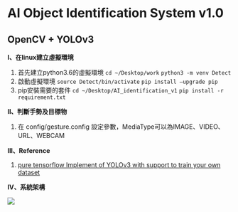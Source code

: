 # AI Object Identification System v1.0
## OpenCV + YOLOv3

**I、在linux建立虛擬環境**
1. 首先建立python3.6的虛擬環境
    `cd ~/Desktop/work`
    `python3 -m venv Detect`
3. 啟動虛擬環境
    `source Detect/bin/activate`
    `pip install –upgrade pip`
3. pip安裝需要的套件
    `cd ~/Desktop/AI_identification_v1`
    `pip install -r requirement.txt`

**II、判斷手勢及目標物**
1. 在 config/gesture.config 設定參數，MediaType可以為IMAGE、VIDEO、URL、WEBCAM

**III、Reference**
1. [pure tensorflow Implement of YOLOv3 with support to train your own dataset](https://github.com/YunYang1994/tensorflow-yolov3)

**IV、系統架構**

![](https://i.imgur.com/puWF3eK.jpg)





